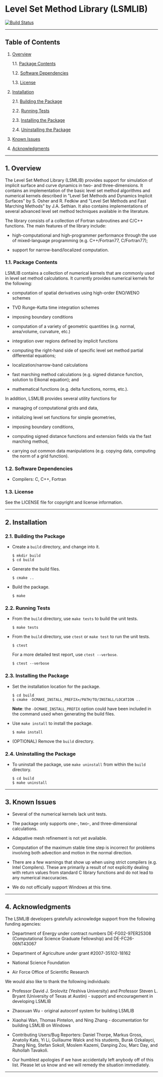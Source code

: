 Level Set Method Library (LSMLIB)
=================================

[------------------------------------ BADGES: BEGIN ------------------------------------]: #

[![Build Status](https://github.com/velexi-research/LSMLIB/actions/workflows/CI.yml/badge.svg)](https://github.com/velexi-research/LSMLIB/actions/workflows/CI.yml)

[------------------------------------- BADGES: END -------------------------------------]: #

-------------------------------------------------------------------------------------------

Table of Contents
-----------------

1. [Overview][#1]

   1.1. [Package Contents][#1.1]

   1.2. [Software Dependencies][#1.2]

   1.3. [License][#1.3]

2. [Installation][#2]

   2.1. [Building the Package][#2.1]

   2.2. [Running Tests][#2.2]

   2.3. [Installing the Package][#2.3]

   2.4. [Uninstalling the Package][#2.4]

3. [Known Issues][#3]

4. [Acknowledgments][#4]

-------------------------------------------------------------------------------------------

## 1. Overview

The Level Set Method Library (LSMLIB) provides support for simulation of implicit surface
and curve dynamics in two- and three-dimensions. It contains an implementation of the
basic level set method algorithms and numerical kernels described in "Level Set Methods
and Dynamics Implicit Surfaces" by S. Osher and R. Fedkiw and "Level Set Methods and Fast
Marching Methods" by J.A. Sethian. It also contains implementations of several advanced
level set method techniques available in the literature.

The library consists of a collection of Fortran subroutines and C/C++ functions.  The main
features of the library include:

* high-computational and high-programmer performance through the use of mixed-language
  programming (e.g. C++/Fortran77, C/Fortran77);

* support for narrow-band/localized computation.

### 1.1. Package Contents

LSMLIB contains a collection of numerical kernels that are commonly used in level set
method calculations. It currently provides numerical kernels for the following:

* computation of spatial derivatives using high-order ENO/WENO schemes

* TVD Runge-Kutta time integration schemes

* imposing boundary conditions

* computation of a variety of geometric quantities (e.g. normal, area/volume, curvature,
  etc.)

* integration over regions defined by implicit functions

* computing the right-hand side of specific level set method partial differential
  equations;

* localization/narrow-band calculations

* fast marching method calculations (e.g. signed distance function, solution to Eikonal
  equation); and

* mathematical functions (e.g. delta functions, norms, etc.).

In addition, LSMLIB provides several utility functions for

* managing of computational grids and data,

* initializing level set functions for simple geometries,

* imposing boundary conditions,

* computing signed distance functions and extension fields via the fast marching method,

* carrying out common data manipulations (e.g. copying data, computing the norm of a grid
  function).

### 1.2. Software Dependencies

* Compilers: C, C++, Fortran

### 1.3. License

See the LICENSE file for copyright and license information.

-------------------------------------------------------------------------------------------

## 2. Installation

### 2.1. Building the Package

* Create a `build` directory, and change into it.

  ```shell
  $ mkdir build
  $ cd build
  ```

* Generate the build files.

  ```shell
  $ cmake ..
  ```

* Build the package.

  ```shell
  $ make
  ```

### 2.2. Running Tests

* From the `build` directory, use `make tests` to build the unit tests.

  ```shell
  $ make tests
  ```

* From the `build` directory, use `ctest` or `make test` to run the unit tests.

  ```shell
  $ ctest
  ```

  For a more detailed test report, use `ctest --verbose`.

  ```shell
  $ ctest --verbose
  ```

### 2.3. Installing the Package

* Set the installation location for the package.

  ```shell
  $ cd build
  $ cmake -DCMAKE_INSTALL_PREFIX=/PATH/TO/INSTALL/LOCATION ..
  ```

  __Note__: the `-DCMAKE_INSTALL_PREFIX` option could have been included in
  the command used when generating the build files.

* Use `make install` to install the package.

  ```shell
  $ make install
  ```

* (OPTIONAL) Remove the `build` directory.

### 2.4. Uninstalling the Package

* To uninstall the package, use `make uninstall` from within the `build`
  directory.

  ```shell
  $ cd build
  $ make uninstall
  ```

-------------------------------------------------------------------------------------------

## 3. Known Issues

* Several of the numerical kernels lack unit tests.

* The package only supports one-, two-, and three-dimensional calculations.

* Adapative mesh refinement is not yet available.

* Computation of the maximum stable time step is incorrect for problems involving both
  advection and motion in the normal direction.

* There are a few warnings that show up when using strict compilers (e.g. Intel Compilers).
  These are primarily a result of not explicitly dealing with return values from standard
  C library functions and do not lead to any numerical inaccuracies.

* We do not officially support Windows at this time.

-------------------------------------------------------------------------------------------

## 4. Acknowledgments

The LSMLIB developers gratefully acknowledge support from the following funding agencies:

* Department of Energy under contract numbers DE-FG02-97ER25308 (Computational Science
  Graduate Fellowship) and DE-FC26-06NT43067

* Department of Agriculture under grant #2007-35102-18162

* National Science Foundation

* Air Force Office of Scientific Research

We would also like to thank the following individuals:

* Professor David J. Srolovitz (Yeshiva University) and Professor Steven L. Bryant
  (University of Texas at Austin) - support and encouragement in developing LSMLIB

* Zhaoxuan Wu - original autoconf system for building LSMLIB

* Xiaohai Wan, Thomas Pintelon, and Ning Zhang - documentation for building LSMLIB on
  Windows

* Contributing Users/Bug Reporters: Daniel Thorpe, Markus Gross, Anatoliy Kats, Yi Li,
  Guillaume Walck and his students, Burak Ozkalayci, Zhang Ning, Stefan Sokoll, Moslem
  Kazemi, Danping Zou, Marc Day, and Ruhollah Tavakoli.

* Our humblest apologies if we have accidentally left anybody off of this list. Please let
  us know and we will remedy the situation immediately.

-------------------------------------------------------------------------------------------

[------------------------------------INTERNAL LINKS------------------------------------]: #

[#1]: #1-overview
[#1.1]: #11-package-contents
[#1.2]: #12-software-dependencies
[#1.3]: #13-license

[#2]: #2-installation
[#2.1]: #21-building-the-package
[#2.2]: #22-running-tests
[#2.3]: #23-installing-the-package
[#2.4]: #24-uninstalling-the-package

[#3]: #3-known-issues

[#4]: #4-acknowledgments

[------------------------------------EXTERNAL LINKS------------------------------------]: #

